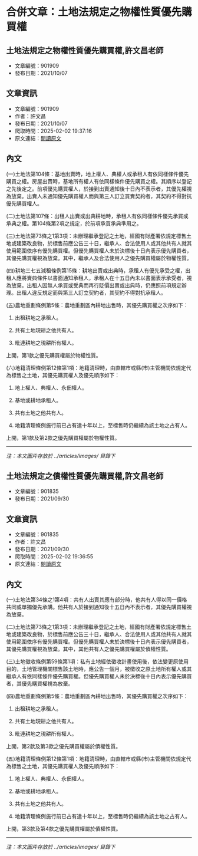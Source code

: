 # 合併文章：土地法規定之物權性質優先購買權

## 土地法規定之物權性質優先購買權,許文昌老師
- 文章編號：901909
- 發布日期：2021/10/07


## 文章資訊
- 文章編號：901909
- 作者：許文昌
- 發布日期：2021/10/07
- 爬取時間：2025-02-02 19:37:16
- 原文連結：[閱讀原文](https://real-estate.get.com.tw/Columns/detail.aspx?no=901909)

## 內文
(一)土地法第104條：基地出賣時，地上權人、典權人或承租人有依同樣條件優先購買之權。房屋出賣時，基地所有權人有依同樣條件優先購買之權。其順序以登記之先後定之。前項優先購買權人，於接到出賣通知後十日內不表示者，其優先權視為放棄。出賣人未通知優先購買權人而與第三人訂立買賣契約者，其契約不得對抗優先購買權人。

(二)土地法第107條：出租人出賣或出典耕地時，承租人有依同樣條件優先承買或承典之權。第104條第2項之規定，於前項承買承典準用之。

(三)土地法第73條之1第3項：未辦理繼承登記之土地，經國有財產署依規定標售土地或建築改良物，於標售前應公告三十日，繼承人、合法使用人或其他共有人就其使用範圍依序有優先購買權。但優先購買權人未於決標後十日內表示優先購買者，其優先購買權視為放棄。其中，繼承人及合法使用人之優先購買權屬於物權性質。

(四)耕地三七五減租條例第15條：耕地出賣或出典時，承租人有優先承受之權，出租人應將賣典條件以書面通知承租人，承租人在十五日內未以書面表示承受者，視為放棄。出租人因無人承買或受典而再行貶價出賣或出典時，仍應照前項規定辦理。出租人違反規定而與第三人訂立契約者，其契約不得對抗承租人。

(五)農地重劃條例第5條：農地重劃區內耕地出售時，其優先購買權之次序如下：

1. 出租耕地之承租人。

2. 共有土地現耕之他共有人。

3. 毗連耕地之現耕所有權人。

上開，第1款之優先購買權屬於物權性質。

(六)地籍清理條例第12條第1項：地籍清理時，由直轄市或縣(市)主管機關依規定代為標售之土地，其優先購買權人及優先順序如下：

1. 地上權人、典權人、永佃權人。

2. 基地或耕地承租人。

3. 共有土地之他共有人。

4. 地籍清理條例施行前已占有達十年以上，至標售時仍繼續為該土地之占有人。

上開，第1款及第2款之優先購買權屬於物權性質。

---
*注：本文圖片存放於 ../articles/images/ 目錄下*


## 土地法規定之債權性質優先購買權,許文昌老師
- 文章編號：901835
- 發布日期：2021/09/30


## 文章資訊
- 文章編號：901835
- 作者：許文昌
- 發布日期：2021/09/30
- 爬取時間：2025-02-02 19:36:55
- 原文連結：[閱讀原文](https://real-estate.get.com.tw/Columns/detail.aspx?no=901835)

## 內文
(一)土地法第34條之1第4項：共有人出賣其應有部分時，他共有人得以同一價格共同或單獨優先承購。他共有人於接到通知後十五日內不表示者，其優先購買權視為放棄。

(二)土地法第73條之1第3項：未辦理繼承登記之土地，經國有財產署依規定標售土地或建築改良物，於標售前應公告三十日，繼承人、合法使用人或其他共有人就其使用範圍依序有優先購買權。但優先購買權人未於決標後十日內表示優先購買者，其優先購買權視為放棄。其中，其他共有人之優先購買權屬於債權性質。

(三)土地徵收條例第59條第1項：私有土地經依徵收計畫使用後，依法變更原使用目的，土地管理機關標售該土地時，應公告一個月，被徵收之原土地所有權人或其繼承人有依同樣條件優先購買權。但優先購買權人未於決標後十日內表示優先購買者，其優先購買權視為放棄。

(四)農地重劃條例第5條：農地重劃區內耕地出售時，其優先購買權之次序如下：

1. 出租耕地之承租人。

2. 共有土地現耕之他共有人。

3. 毗連耕地之現耕所有權人。

上開，第2款及第3款之優先購買權屬於債權性質。

(五)地籍清理條例第12條第1項：地籍清理時，由直轄市或縣(市)主管機關依規定代為標售之土地，其優先購買權人及優先順序如下：

1. 地上權人、典權人、永佃權人。

2. 基地或耕地承租人。

3. 共有土地之他共有人。

4. 地籍清理條例施行前已占有達十年以上，至標售時仍繼續為該土地之占有人。

上開，第3款及第4款之優先購買權屬於債權性質。

---
*注：本文圖片存放於 ../articles/images/ 目錄下*


